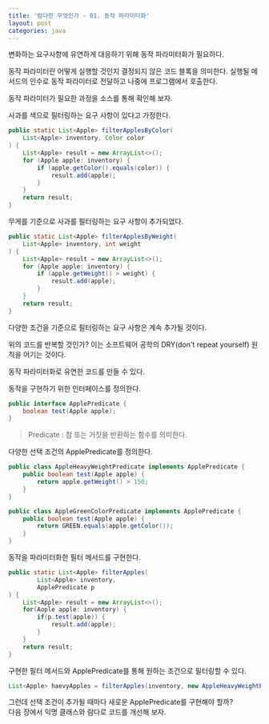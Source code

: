 ```yaml
---
title: '람다란 무엇인가 - 01. 동작 파라미터화'
layout: post
categories: java
---
```


변화하는 요구사항에 유연하게 대응하기 위해 동작 파라미터화가 필요하다.

동작 파라미터란 어떻게 실행할 것인지 결정되지 않은 코드 블록을 의미한다.
실행될 메서드의 인수로 동작 파라미터로 전달하고 나중에 프로그램에서 호출한다.

동작 파라미터가 필요한 과정을 소스를 통해 확인해 보자.

사과를 색으로 필터링하는 요구 사항이 있다고 가정한다.
~~~java
public static List<Apple> filterApplesByColor(
    List<Apple> inventory, Color color        
) {
    List<Apple> result = new ArrayList<>();
    for (Apple apple: inventory) {
        if (apple.getColor().equals(color)) {
            result.add(apple);
        }
    }
    return result;
}
~~~

무게를 기준으로 사과를 필터링하는 요구 사항이 추가되었다.
~~~java
public static List<Apple> filterApplesByWeight(
    List<Apple> inventory, int weight        
) {
    List<Apple> result = new ArrayList<>();
    for (Apple apple: inventory) {
        if (apple.getWeight() > weight) {
            result.add(apple);
        }
    }
    return result;
}
~~~

다양한 조건을 기준으로 필터링하는 요구 사항은 계속 추가될 것이다.

위의 코드를 반복할 것인가? 이는 소프트웨어 공학의 DRY(don't repeat yourself) 원칙을 어기는 것이다.

동작 파라미터화로 유연한 코드를 만들 수 있다.

동작을 구현하기 위한 인터페이스를 정의한다.
~~~java
public interface ApplePredicate {
    boolean test(Apple apple);
}
~~~

> Predicate : 참 또는 거짓을 반환하는 함수를 의미한다.

다양한 선택 조건의 ApplePredicate를 정의한다.
~~~java
public class AppleHeavyWeightPredicate implements ApplePredicate {
    public boolean test(Apple apple) {
        return apple.getWeight() > 150;
    }
}
~~~

~~~java
public class AppleGreenColorPredicate implements ApplePredicate {
    public boolean test(Apple apple) {
        return GREEN.equals(apple.getColor());
    }
}
~~~

동작을 파라미터화한 필터 메서드를 구현한다.
~~~java
public static List<Apple> filterApples(
        List<Apple> inventory, 
        ApplePredicate p
) {
    List<Apple> result = new ArrayList<>();
    for(Aople apple: inventory) {
        if(p.test(apple)) {
            result.add(apple);
        }
    }
    return result;
}
~~~

구현한 필터 메서드와 ApplePredicate를 통해 원하는 조건으로 필터링할 수 있다.
~~~java
List<Apple> haevyApples = filterApples(inventory, new AppleHeavyWeightPredicate());
~~~

그런데 선택 조건이 추가될 때마다 새로운 ApplePredicate를 구현해야 할까?  
다음 장에서 익명 클래스와 람다로 코드를 개선해 보자.